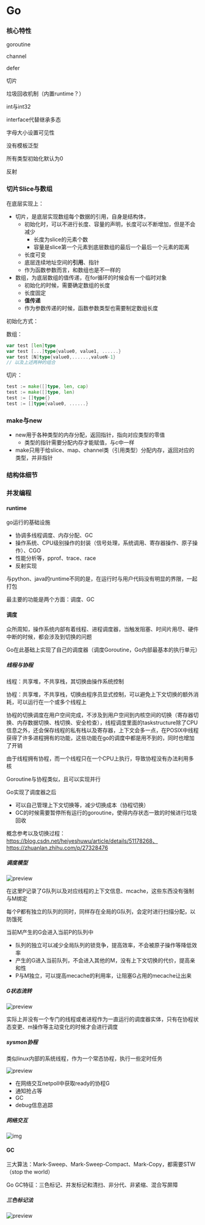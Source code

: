 # Go

### 核心特性

goroutine

channel

defer

切片

垃圾回收机制（内置runtime？）

int与int32

interface代替继承多态

字母大小设置可见性

没有模板泛型

所有类型初始化默认为0

反射



### 切片Slice与数组

在底层实现上：

* 切片，是底层实现数组每个数据的引用，自身是结构体，
  * 初始化时，可以不进行长度、容量的声明，长度可以不断增加，但是不会减少
    * 长度为slice的元素个数
    * 容量是slice第一个元素到底层数组的最后一个最后一个元素的距离
  * 长度可变
  * 底层连续地址空间的**引用**、指针
  * 作为函数参数而言，和数组也是不一样的
* 数组，为底层数组的值传递，在for循环的时候会有一个临时对象
  * 初始化的时候，需要确定数组的长度
  * 长度固定
  * **值传递**
  * 作为参数传递的时候，函数参数类型也需要制定数组长度

初始化方式：

数组：

```go
var test [len]type
var test [...]type{value0, value1, ......}
var test [N]type{value0,......,valueN-1}
// 以及上述两种的组合
```

切片：

```go
test := make([]type, len, cap)
test := make([]type, len)
test := []type{}
test := []type{value0, ......}
```



### make与new

* new用于各种类型的内存分配，返回指针，指向对应类型的零值
  * 类型的指针需要分配内存才能赋值，与c中一样
* make只用于给slice、map、channel类（引用类型）分配内存，返回对应的类型，并非指针



### 结构体细节



### 并发编程

#### runtime

go运行的基础设施

* 协调多线程调度、内存分配、GC
* 操作系统、CPU级别操作的封装（信号处理，系统调用、寄存器操作、原子操作）、CGO
* 性能分析等，pprof、trace、race
* 反射实现

与python、java的runtime不同的是，在运行时与用户代码没有明显的界限，一起打包

最主要的功能是两个方面：调度、GC

#### 调度

众所周知，操作系统内部有着线程、进程调度器，当触发阻塞、时间片用尽、硬件中断的时候，都会涉及到切换的问题

Go在此基础上实现了自己的调度器（调度Goroutine，Go内部最基本的执行单元）



##### 线程与协程

线程：共享堆，不共享栈，其切换由操作系统控制

协程：共享堆，不共享栈，切换由程序员显式控制，可以避免上下文切换的额外消耗，可以运行在一个或多个线程上

协程的切换调度在用户空间完成，不涉及到用户空间到内核空间的切换（寄存器切换、内存数据切换、栈切换、安全检查），线程调度里面的taskstructure除了CPU信息之外，还会保存线程的私有栈以及寄存器，上下文会多一点，在POSIX中线程获得了许多进程拥有的功能，这些功能在go的调度中都是用不到的，同时也增加了开销

由于线程拥有协程，而一个线程只在一个CPU上执行，导致协程没有办法利用多核

Goroutine与协程类似，且可以实现并行

Go实现了调度器之后

* 可以自己管理上下文切换等，减少切换成本（协程切换）
* GC的时候需要暂停所有运行的goroutine，使得内存状态一致的时候进行垃圾回收

概念参考以及切换过程：https://blog.csdn.net/heiyeshuwu/article/details/51178268、https://zhuanlan.zhihu.com/p/27328476



##### 调度模型

![preview](https://pic3.zhimg.com/v2-a06db1f245421b17c64d7bc4f338b71e_r.jpg)

在这里P记录了G队列以及对应线程的上下文信息、mcache，这些东西没有强制与M绑定

每个P都有独立的队列的同时，同样存在全局的G队列，会定时进行扫描分配，以防饿死

当前M产生的G会进入当前P的队列中

* 队列的独立可以减少全局队列的锁竞争，提高效率，不会被原子操作等降低效率
* 产生的G进入当前队列，不会进入其他的M，没有上下文切换的代价，提高亲和性
* P与M独立，可以提高mecache的利用率，让阻塞G占用的mecache让出来



##### G状态流转

![preview](https://pic3.zhimg.com/v2-95c62d2ff20b8a75e0ec2eddddaf4bd2_r.jpg)

实际上并没有一个专门的线程或者进程作为一直运行的调度器实体，只有在协程状态变更、m操作等主动变化的时候才会进行调度



##### sysmon协程

类似linux内部的系统线程，作为一个常态协程，执行一些定时任务

![preview](https://pic2.zhimg.com/v2-28f751cb1c56fcc275bc545d7f82d869_r.jpg)

* 在网络交互netpoll中获取ready的协程G
* 通知抢占等
* GC
* debug信息追踪



##### 网络交互

![img](https://pic3.zhimg.com/80/v2-7bed4181eb6bbcba7be4a6b43a604c3e_720w.jpg)



#### GC

三大算法：Mark-Sweep、Mark-Sweep-Compact、Mark-Copy，都需要STW（stop the world）

Go GC特征：三色标记、并发标记和清扫、非分代、非紧缩、混合写屏障

##### 三色标记法

![preview](https://pic2.zhimg.com/v2-652acc8ca5d0f04c455c68d1084cd309_r.jpg)